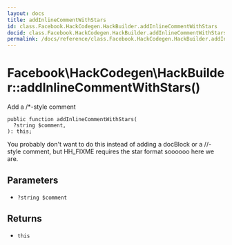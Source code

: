 ```yaml
---
layout: docs
title: addInlineCommentWithStars
id: class.Facebook.HackCodegen.HackBuilder.addInlineCommentWithStars
docid: class.Facebook.HackCodegen.HackBuilder.addInlineCommentWithStars
permalink: /docs/reference/class.Facebook.HackCodegen.HackBuilder.addInlineCommentWithStars.md
---
```

# Facebook\\HackCodegen\\HackBuilder::addInlineCommentWithStars()




Add a /*-style comment




``` Hack
public function addInlineCommentWithStars(
  ?string $comment,
): this;
```




You probably don't want to do this instead
of adding a docBlock or a //-style comment, but HH_FIXME requires
the star format soooooo here we are.




## Parameters




+ ` ?string $comment `




## Returns




* ` this `